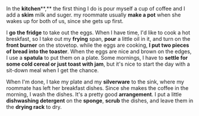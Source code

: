 In the **kitchen****,** the first thing I do is pour myself a cup of coffee and I add a **skim** milk and suger. my roommate usually **make a pot** when she wakes up for both of us, since she gets up first.


I **go the fridge** to take out the eggs. When I have time, I'd like to cook a hot breskfast, so I take out my **frying** span, **pour** a little oil in it, and turn on the **front burner** on the stovetop. while the eggs are cooking, **I put two pieces of bread into the toaster**. When the eggs are nice and brown on
the edges, I use a **spatula** to put them on a plate. Some mornings, I have to **settle for some cold cereal or just toast with jam**, but it's nice to start the day with a sit-down meal when I get the chance.


When I'm done, I take my plate and my **silverware** to the sink, where my roommate has left her breakfast dishes. Since she makes the coffee in the morning, I wash the dishes. It's a pretty good **arrangement**. I put a little **dishwashing detergent** on the **sponge**, **scrub** the dishes, and leave them in the **drying rack** to dry. 
